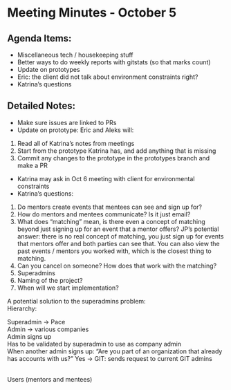 # Meeting Minutes - October 5

## Agenda Items:
- Miscellaneous tech / housekeeping stuff
- Better ways to do weekly reports with gitstats (so that marks count)
- Update on prototypes 
- Eric: the client did not talk about environment constraints right? 
- Katrina’s questions 

## Detailed Notes:
- Make sure issues are linked to PRs
- Update on prototype: Eric and Aleks will: 
1. Read all of Katrina’s notes from meetings
2. Start from the prototype Katrina has, and add anything that is missing 
3. Commit any changes to the prototype in the prototypes branch and make a PR 
- Katrina may ask in Oct 6 meeting with client for environmental constraints 
- Katrina’s questions:
1. Do mentors create events that mentees can see and sign up for? 
2. How do mentors and mentees communicate? Is it just email? 
3. What does “matching” mean, is there even a concept of matching beyond just signing up for an event that a mentor offers? 
JP’s potential answer: there is no real concept of matching, you just sign up for events that mentors offer and both parties can see that. You can also view the past events / mentors you worked with, which is the closest thing to matching. 
4. Can you cancel on someone? How does that work with the matching?
5. Superadmins
6. Naming of the project? 
7. When will we start implementation? 

A potential solution to the superadmins problem:<br>
Hierarchy: <br>

Superadmin -> Pace <br>
Admin -> various companies<br>
Admin signs up <br>
Has to be validated by superadmin to use as company admin<br>
When another admin signs up: “Are you part of an organization that already has accounts with us?” Yes -> GIT: sends request to current GIT admins<br><br>

Users (mentors and mentees)


